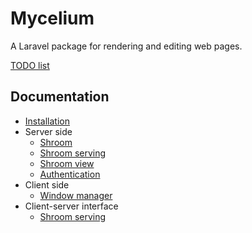 Mycelium
========

A Laravel package for rendering and editing web pages.

[TODO list](docs/TODO.md)


Documentation
-------------

- [Installation](docs/installation.md)
- Server side
    - [Shroom](docs/shroom.md)
    - [Shroom serving](docs/shroom-serving.md)
    - [Shroom view](docs/shroom-view.md)
    - [Authentication](docs/authentication.md)
- Client side
    - [Window manager](docs/window-manager.md)
- Client-server interface
    - [Shroom serving](docs/single-shroom-http-interface.md)